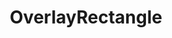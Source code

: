 ---
title: "OverlayRectangle"
description: "Overlays an oval on top of an image."
icon: "activity_zone"
weight: 4080000
draft: false
---